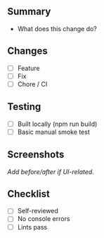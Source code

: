 ## Summary

- What does this change do?

## Changes
- [ ] Feature
- [ ] Fix
- [ ] Chore / CI

## Testing
- [ ] Built locally (npm run build)
- [ ] Basic manual smoke test

## Screenshots
_Add before/after if UI-related._

## Checklist
- [ ] Self-reviewed
- [ ] No console errors
- [ ] Lints pass
